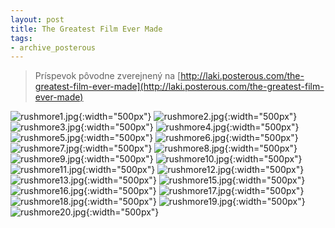 ```yaml
---
layout: post
title: The Greatest Film Ever Made
tags:
- archive_posterous
---
```

> Príspevok pôvodne zverejnený na [http://laki.posterous.com/the-greatest-film-ever-made](http://laki.posterous.com/the-greatest-film-ever-made)

![rushmore1.jpg](/media/2009/rushmore1.jpg){:width="500px"}
![rushmore2.jpg](/media/2009/rushmore2.jpg){:width="500px"}
![rushmore3.jpg](/media/2009/rushmore3.jpg){:width="500px"}
![rushmore4.jpg](/media/2009/rushmore4.jpg){:width="500px"}
![rushmore5.jpg](/media/2009/rushmore5.jpg){:width="500px"}
![rushmore6.jpg](/media/2009/rushmore6.jpg){:width="500px"}
![rushmore7.jpg](/media/2009/rushmore7.jpg){:width="500px"}
![rushmore8.jpg](/media/2009/rushmore8.jpg){:width="500px"}
![rushmore9.jpg](/media/2009/rushmore9.jpg){:width="500px"}
![rushmore10.jpg](/media/2009/rushmore10.jpg){:width="500px"}
![rushmore11.jpg](/media/2009/rushmore11.jpg){:width="500px"}
![rushmore12.jpg](/media/2009/rushmore12.jpg){:width="500px"}
![rushmore13.jpg](/media/2009/rushmore13.jpg){:width="500px"}
![rushmore15.jpg](/media/2009/rushmore15.jpg){:width="500px"}
![rushmore16.jpg](/media/2009/rushmore16.jpg){:width="500px"}
![rushmore17.jpg](/media/2009/rushmore17.jpg){:width="500px"}
![rushmore18.jpg](/media/2009/rushmore18.jpg){:width="500px"}
![rushmore19.jpg](/media/2009/rushmore19.jpg){:width="500px"}
![rushmore20.jpg](/media/2009/rushmore20.jpg){:width="500px"}